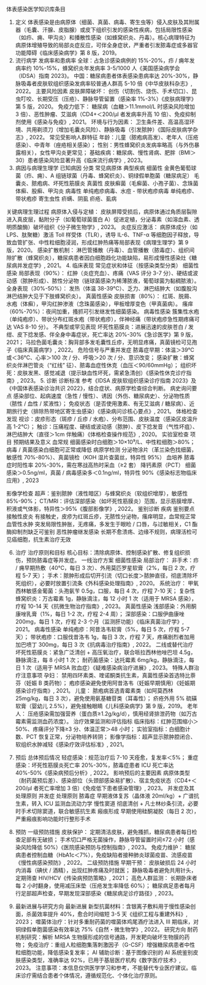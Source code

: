 体表感染医学知识库条目
1. 定义
体表感染是由病原体（细菌、真菌、病毒、寄生虫等）侵入皮肤及其附属器（毛囊、汗腺、皮脂腺）或皮下组织引发的感染性疾病，包括局限性感染（如疖、痈、甲沟炎）和播散性感染（如蜂窝织炎、丹毒）。核心病理特征为病原体增殖导致的局部炎症反应，可伴全身症状，严重者引发脓毒症或多器官功能障碍《临床感染病学》第 8 版，2019。
2. 流行病学
发病率和患病率
全球：占急诊感染病例的 15%-20%，疖 / 痈年发病率约 10%-15%，蜂窝织炎年发病率 3-5/1000 人《美国感染病学会（IDSA）指南 2023》。
中国：糖尿病患者体表感染患病率达 20%-30%，静脉吸毒者皮肤软组织感染发病率较普通人群高 5-10 倍《中华皮肤科杂志》, 2022。
主要风险因素
皮肤屏障破坏：
创伤（切割伤、烧伤、手术切口）、昆虫叮咬、长期受压（压疮）、静脉导管留置（感染率 1%-3%）《皮肤病理学》第 5 版，2020。
免疫力低下：
糖尿病（血糖＞11.1mmol/L 时感染风险增加 3 倍）、恶性肿瘤、艾滋病（CD4+＜200/μl 者发病率升高 10 倍）、免疫抑制剂使用《感染与免疫》, 2021。
环境与行为因素：
卫生条件差、高温高湿环境、共用剃须刀（增加毛囊炎风险）、静脉吸毒（引发脓肿）《国际皮肤病学杂志》, 2022。
常见受影响人群特征
年龄：儿童（脓疱病高发）、老年人（压疮感染）、中青年（痤疮相关感染）；
性别：男性蜂窝织炎发病率略高（与外伤暴露相关），女性甲沟炎更常见；
基础疾病：糖尿病、慢性肾病、肥胖（BMI＞30）患者感染风险显著升高《临床流行病学》, 2023。
3. 病因与病理生理学
已知病因
分类
常见病原体
典型疾病
细菌性
金黄色葡萄球菌（疖、痈）、A 组链球菌（丹毒、蜂窝织炎）、铜绿假单胞菌（糖尿病足）
毛囊炎、脓疱病、坏死性筋膜炎
真菌性
皮肤癣菌（毛癣菌、小孢子菌）、念珠菌
体癣、股癣、甲沟炎
病毒性
单纯疱疹病毒、水痘 - 带状疱疹病毒
单纯疱疹、带状疱疹
寄生虫性
疥螨、阴虱
疥疮、虱病

关键病理生理过程
病原体入侵与定植：
皮肤屏障受损后，病原体通过角质层裂隙进入真皮层，黏附分子（如葡萄球菌蛋白 A）促进定植，分泌毒素（如溶血素、透明质酸酶）破坏组织《分子微生物学》, 2023。
炎症反应激活：
病原体成分（如 LPS、肽聚糖）激活 Toll 样受体（TLR），诱导 IL-6、TNF-α 等细胞因子释放，导致血管扩张、中性粒细胞浸润，形成红肿热痛等局部表现《病理生理学》第 9 版，2020。
感染扩散机制：
淋巴管播散（丹毒）、血管播散（脓毒症）、组织间隙扩散（蜂窝织炎），糖尿病患者因白细胞趋化功能缺陷，易形成慢性感染灶《糖尿病并发症学》, 2021。
4. 临床表现
常见症状和体征（按感染类型分类）
细菌性感染
局部表现（90%）：
红肿（炎症充血）、疼痛（VAS 评分 3-7 分）、硬结或波动感（脓肿形成）、脓性分泌物（链球菌感染为稀薄脓液，葡萄球菌为黏稠脓液）。
全身表现（30%-50%）：
发热（体温 38-39℃）、乏力、淋巴结肿大（如腹股沟淋巴结肿大见于下肢蜂窝织炎）。
真菌性感染
皮肤损害（80%）：
红斑、脱屑、水疱（体癣），甲沟红肿渗液（念珠菌感染），甲板增厚变色（甲真菌病）。
瘙痒（60%-70%）：夜间加重，搔抓可引发继发性细菌感染。
病毒性感染
簇集性水疱（单纯疱疹）、带状分布红斑水疱（带状疱疹），伴神经痛（带状疱疹急性期疼痛可达 VAS 8-10 分）。
不典型或罕见表现
坏死性筋膜炎：进展迅速的皮肤苍白 / 发绀、皮下捻发感、伴全身中毒症状，死亡率达 20%-30%《急诊医学》第 9 版，2021；
马拉色菌毛囊炎：胸背部多发毛囊性丘疹，无明显疼痛，真菌镜检可见孢子《临床真菌病学》, 2022。
危险信号与严重并发症
脓毒症早期：体温＞39℃或＜36℃、心率＞100 次 / 分、呼吸＞20 次 / 分、意识改变；
感染扩散：蜂窝织炎伴淋巴管炎（“红线” 征）、脓毒血症性休克（血压＜90/60mmHg）；
组织坏死：皮肤发黑、感觉减退（提示缺血性坏死，需紧急清创）《感染性休克诊疗指南》, 2023。
5. 诊断
诊断标准
参考《IDSA 皮肤软组织感染诊疗指南 2023》及《中国体表感染诊治共识 2022》，结合症状、病原学检查综合判断。
病史询问要点
感染部位、起病速度（急性 / 慢性）、诱因（外伤、糖尿病史）、分泌物性质（脓性 / 血性 / 浆液性）；
免疫状态（是否使用激素、有无艾滋病 / 糖尿病）、近期旅行史（排除热带地区寄生虫感染）《感染病问诊核心要点》, 2021。
体格检查发现
视诊：皮疹形态（斑疹 / 丘疹 / 水疱）、分布范围、皮肤温度（感染区皮温升高 1-2℃）；
触诊：压痛程度、硬结或波动感（脓肿）、皮下捻发音（气性坏疽）、淋巴结肿大（直径＞1cm 伴触痛）《体格检查操作规范》, 2020。
实验室检查
项目
预期结果及意义
血常规
细菌感染时白细胞＞10×10⁹/L、中性粒细胞＞80%；病毒 / 真菌感染白细胞可正常或降低
病原学检测
分泌物涂片（革兰染色找细菌，敏感性 70%-80%）、真菌镜检（KOH 湿片查菌丝，特异性 95%）
血培养
脓毒症时阳性率 20%-30%，需在寒战高热时采血（≥2 套）
降钙素原（PCT）
细菌感染＞0.5ng/ml，真菌 / 病毒感染多＜0.1ng/ml，特异性 90%《感染标志物临床应用》, 2023

影像学检查
超声：鉴别脓肿（液性暗区）与蜂窝织炎（软组织增厚），敏感性 85%-90%；
CT/MRI：评估深部感染（如坏死性筋膜炎）范围，显示筋膜增厚、积液或气体影，特异性＞95%《腹部影像学》, 2022。
鉴别诊断
疾病
鉴别要点
接触性皮炎
有接触史，皮疹为红斑丘疹，无脓性分泌物，瘙痒明显，血常规正常
血管性水肿
突发局限性肿胀，无疼痛，多发生于眼睑 / 口唇，与过敏相关，C1 酯酶抑制剂缺乏可鉴别
恶性肿瘤继发感染
长期不愈溃疡、边缘不规则，病理活检可见癌细胞，抗生素治疗无效

6. 治疗
治疗原则和目标
核心目标：清除病原体、控制感染扩散、修复组织损伤，预防脓毒症等并发症。
一线治疗方案
细菌性感染
局部治疗：
非手术：疖 / 痈早期热敷（40℃，每日 3 次）、外用莫匹罗星软膏（2%，每日 2 次，疗程 5-7 天）；
手术：脓肿形成后切开引流（切口长度＞脓肿直径，彻底清除坏死组织），必要时放置引流条《外科感染处理指南》, 2020。
系统治疗：
甲氧西林敏感金葡菌：头孢氨苄 0.5g，口服，每日 4 次，疗程 7-10 天；
复杂性蜂窝织炎：万古霉素 1g，静脉滴注，每 12 小时 1 次（适用于 MRSA 感染），疗程 10-14 天《抗微生物治疗指南》, 2023。
真菌性感染
浅部感染：外用酮康唑乳膏（1%，每日 1-2 次，疗程 2-4 周）；
深部感染：口服伊曲康唑 200mg，每日 1 次，疗程 2-3 个月（监测肝功能）《临床真菌治疗学》, 2021。
病毒性感染
单纯疱疹：阿昔洛韦软膏（5%，每日 5 次，疗程 5-7 天）；
带状疱疹：口服伐昔洛韦 1g，每日 3 次，疗程 7 天，疼痛剧烈者加用加巴喷丁 300mg，每日 3 次《抗病毒治疗指南》, 2022。
二线或替代治疗
坏死性筋膜炎：紧急广泛清创 + 高压氧治疗，联合哌拉西林他唑巴坦 4.5g，静脉滴注，每 8 小时 1 次；
耐药菌感染：达托霉素 6mg/kg，静脉滴注，每日 1 次（适用于 MRSA 败血症）《疑难感染病治疗进展》, 2023。
特殊人群治疗注意事项
孕妇：
禁用四环素类、喹诺酮类抗生素，真菌性感染首选特比萘芬（妊娠 B 类药物）；
疱疹感染避免使用阿昔洛韦（妊娠早期慎用）《妊娠期感染诊疗指南》, 2021。
儿童：
脓疱病首选青霉素类（如阿莫西林 25mg/kg，每日 3 次），避免使用氨基糖苷类（耳毒性）；
疥疮外用 5% 硫磺软膏（婴幼儿 2.5%），避免接触眼睛《儿科感染病学》第 9 版，2019。
老年人：
压疮感染需加强营养（蛋白质≥1.2g/kg/d），慎用经肾排泄药物（如万古霉素需监测血药浓度）。
治疗效果监测和评估指标
临床指标：红肿范围缩小＞50%、疼痛评分下降≥3 分、体温正常＞48 小时；
实验室指标：白细胞计数、PCT 恢复正常，分泌物培养转阴；
影像学指标：超声显示脓肿腔闭合、软组织水肿减轻《感染疗效评估标准》, 2021。
7. 预后
总体预后情况
轻症感染：规范治疗后 7-10 天痊愈，复发率＜5%；
重症感染：坏死性筋膜炎死亡率 20%-30%，脓毒症患者 ICU 死亡率达 40%-50%《感染病预后分析》, 2022。
影响预后的主要因素
病原体类型（耐药菌预后差）、感染部位（头颈部感染易扩散）、宿主免疫状态（CD4+＜200/μl 者死亡率增加 3 倍）《免疫低下患者感染管理》, 2023。
并发症及其处理原则
并发症
处理原则
脓毒症
早期液体复苏（晶体液 20ml/kg）+ 广谱抗生素，转入 ICU 监测血流动力学
慢性窦道
彻底清创 + 凡士林纱条引流，必要时手术切除窦道，联合敏感抗生素
瘢痕形成
早期使用硅酮凝胶（每日 2 次），严重瘢痕影响功能时行整形手术

8. 预防
一级预防措施
皮肤保护：
定期清洁皮肤，避免搔抓，糖尿病患者每日检查足部有无破损；
手术切口严格无菌操作，静脉导管留置时间≤72 小时（感染风险降低 50%）《医院感染预防与控制指南》, 2023。
免疫力维护：
糖尿病患者控制血糖（HbA1c＜7%），免疫缺陷者接种肺炎球菌疫苗、流感疫苗《慢性病感染预防》, 2022。
二级预防措施
早期干预：
皮肤破损后 24 小时内消毒（碘伏 / 酒精），出现红肿疼痛及时就医；
静脉吸毒者避免共用针头，定期筛查 HIV/HCV《传染病预防策略》, 2021；
高危人群监测：
长期卧床者每 2 小时翻身，使用减压床垫（压疮发生率降低 60%）；
糖尿病足患者每月行足部超声检查，早期发现深部感染《糖尿病足诊疗路径》, 2023。
9. 最新进展与研究方向
最新进展
新型抗菌材料：含银离子敷料用于慢性感染创面，杀菌效率提升 40%，愈合时间缩短 3-5 天《组织工程与重建外科》, 2023；
噬菌体治疗：针对多重耐药菌的噬菌体鸡尾酒疗法进入 Ⅲ 期临床，对铜绿假单胞菌感染有效率达 75%《自然・微生物学》, 2022。
研究方向
耐药机制研究：解析 MRSA 生物膜形成的信号通路，开发靶向破坏生物膜的药物；
免疫治疗：重组人粒细胞集落刺激因子（G-CSF）增强糖尿病患者中性粒细胞功能，降低感染复发率；
AI 辅助诊断：基于图像识别的 AI 系统鉴别皮肤感染类型，准确率达 92%，已用于基层医疗机构《数字医疗技术》, 2023。
注意事项：本信息仅供医学学习和参考，不能替代专业医疗建议。临床诊疗需结合患者个体情况，遵循规范化、个体化治疗原则。